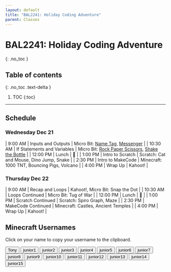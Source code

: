 ```yaml
---
layout: default
title: "BAL2241: Holiday Coding Adventure"
parent: Classes
---
```


# BAL2241: Holiday Coding Adventure
{: .no_toc }

## Table of contents
{: .no_toc .text-delta }

1. TOC
{:toc}

---

## Schedule

### Wednesday Dec 21

|  9:00 AM | Inputs and Outputs | Micro Bit: [Name Tag](https://makecode.microbit.org/_4Fs6gpeur08o), [Messenger](https://makecode.microbit.org/_Eqw0mJeXFRJA) |
| 10:30 AM | If Statements and Variables | Micro Bit: [Rock Paper Scissors](https://makecode.microbit.org/_VwK8w7gH8P9m), [Shake the Bottle](https://makecode.microbit.org/_2DR97L9CeD2p) |
| 12:00 PM | Lunch | 🥪 |
|  1:00 PM | Intro to Scratch | Scratch: Cat and Mouse, Dino Jump, Snake |
|  2:30 PM | Intro to MakeCode | Minecraft: 1000 TNT, Bouncing Pigs, Volcano |
|  4:00 PM | Wrap Up | Kahoot! |

### Thursday Dec 22

|  9:00 AM | Recap and Loops | Kahoot!, Micro Bit: Snap the Dot |
| 10:30 AM | Loops Continued | Micro Bit: Tug of War |
| 12:00 PM | Lunch | 🥪 |
|  1:00 PM | Scratch Continued | Scratch: Spiro Graph, Maze |
|  2:30 PM | MakeCode Continued | Minecraft: Castles, Ancient Temples |
|  4:00 PM | Wrap Up | Kahoot! |

## Minecraft Usernames 
Click on your name to copy your username to the clipboard.

<div id="roll">
  <button class="btn mr-2 mb-2" id="instructor1">Tony<span style="display:none"></span></button>
  <button class="btn mr-2 mb-2" id="junior1">junior1<span style="display:none"></span></button>
  <button class="btn mr-2 mb-2" id="junior2">junior2<span style="display:none"></span></button>
  <button class="btn mr-2 mb-2" id="junior3">junior3<span style="display:none"></span></button>
  <button class="btn mr-2 mb-2" id="junior4">junior4<span style="display:none"></span></button>
  <button class="btn mr-2 mb-2" id="junior5">junior5<span style="display:none"></span></button>
  <button class="btn mr-2 mb-2" id="junior6">junior6<span style="display:none"></span></button>
  <button class="btn mr-2 mb-2" id="junior7">junior7<span style="display:none"></span></button>
  <button class="btn mr-2 mb-2" id="junior8">junior8<span style="display:none"></span></button>
  <button class="btn mr-2 mb-2" id="junior9">junior9<span style="display:none"></span></button>
  <button class="btn mr-2 mb-2" id="junior10">junior10<span style="display:none"></span></button>
  <button class="btn mr-2 mb-2" id="junior11">junior11<span style="display:none"></span></button>
  <button class="btn mr-2 mb-2" id="junior12">junior12<span style="display:none"></span></button>
  <button class="btn mr-2 mb-2" id="junior13">junior13<span style="display:none"></span></button>
  <button class="btn mr-2 mb-2" id="junior14">junior14<span style="display:none"></span></button>
  <button class="btn mr-2 mb-2" id="junior15">junior15<span style="display:none"></span></button>
</div>

<script src="{{site.url}}/assets/js/classes.js"></script>

